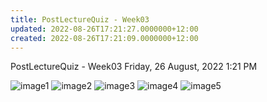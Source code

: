 ```yaml
---
title: PostLectureQuiz - Week03
updated: 2022-08-26T17:21:27.0000000+12:00
created: 2022-08-26T17:21:09.0000000+12:00
---
```


PostLectureQuiz - Week03
Friday, 26 August, 2022
1:21 PM

![image1](../../../../resources/070c5973bcc84325ad78313cf9dfc5e6.png)
![image2](../../../../resources/47dc12355ca147bf89c0d6f5dde96df5.png)
![image3](../../../../resources/afdf5b582be44d8b98d927c78aee6ca1.png)
![image4](../../../../resources/d204ed3239c34245bad004ffe58f0036.png)
![image5](../../../../resources/7d9cacdadcfc4a2582512615d7f9dac9.png)
